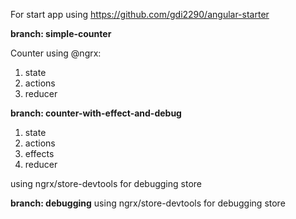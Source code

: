 For start app using https://github.com/gdi2290/angular-starter

**branch: simple-counter**

Counter using @ngrx:
1. state
2. actions
3. reducer

**branch: counter-with-effect-and-debug**
1. state
2. actions
3. effects
4. reducer

using ngrx/store-devtools for debugging store

**branch: debugging**
using ngrx/store-devtools for debugging store
